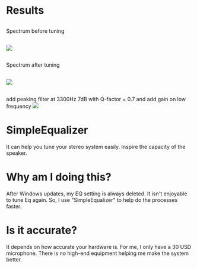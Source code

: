 # Results
##
Spectrum before tuning
##
![](https://github.com/ricky5932TW/SimpleEqualizer/blob/main/result/3inchs/before_noise.png)
##
Spectrum after tuning
##
![](https://github.com/ricky5932TW/SimpleEqualizer/blob/main/result/3inchs/white_noise_with_noise_data.png)
##
add peaking filter at 3300Hz 7dB with Q-factor = 0.7 and add gain on low frequency
![](https://github.com/ricky5932TW/SimpleEqualizer/blob/main/result/best_result.png)
# SimpleEqualizer
It can help you tune your stereo system easily.
Inspire the capacity of the speaker.
# Why am I doing this?
After Windows updates, my EQ setting is always deleted. It isn't enjoyable to tune Eq again. So, I use "SimpleEqualizer" to help do the processes faster.
# Is it accurate?
It depends on how accurate your hardware is. For me, I only have a 30 USD microphone. There is no high-end equipment helping me make the system better.
